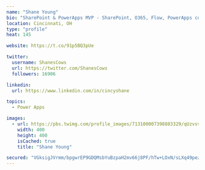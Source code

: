 ```yaml
---
name: "Shane Young"
bio: "SharePoint & PowerApps MVP - SharePoint, O365, Flow, PowerApps consulting? @PowerApps911 | Pure Snark? You found it."
location: Cincinnati, OH
type: "profile"
heat: 145

website: https://t.co/91p5BQ3pUe

twitter:
  username: ShanesCows
  url: https://twitter.com/ShanesCows
  followers: 16906

linkedin:
  url: https://www.linkedin.com/in/cincyshane

topics:
  - Power Apps

images:
  - url: https://pbs.twimg.com/profile_images/713100007398883329/qUzvsvQ3_400x400.jpg
    width: 400
    height: 400
    isCached: true
    title: "Shane Young"

secured: "VGksigJVrmm/bpgwrEP9GDQMsbYuBzpaH2mv66j8PF/hTw+LOxN/sLXq49pezKjN7jcPYGHrb9IXkZfNyvptS47swagRQ/9WeiwkQ7DcyOEqylRynmorzh29wKbyG+2usrltMs31G8kIGPpmEENFt4c+S3hKRFRgmJsIEDmijmJMGCB1iMaklJ1Y+WydhjFQ1GThAzxKIdpOYV0//KW+O4TIcxAgWrAqyWFBj0rqSkA6rra30qxvvD8dt4U/5e2wghJxyIzxdlAxP4bg6b4TYBFoBoIB69+MhsEl4JsPc+Tkzki/KCgIjntW/9mnc8ym84DJGa/5Bv/HlBpo3IjI05gn8bz8dE4VVxg8MXihbBftwpWLoM+TIuAr3x58jl5vKc77wvtEHng7GT7VNa09zdHTxxOth9Z1ICeINOVnH90=;af1CWmofTX1+6Tjd5upXEQ=="
---
```


